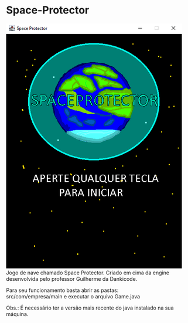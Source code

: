 # Space-Protector
<img src="res/space-defender.png" />
Jogo de nave chamado Space Protector.
Criado em cima da engine desenvolvida pelo professor Guilherme da Dankicode. <br>

Para seu funcionamento basta abrir as pastas: <br>
src/com/empresa/main e executar o arquivo Game.java <br>

Obs.: É necessário ter a versão mais recente do java instalado na sua máquina.
